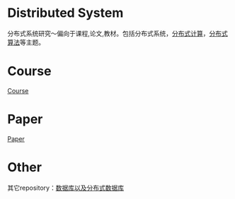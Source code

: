 # Distributed System
分布式系统研究～偏向于课程,论文,教材。包括分布式系统，[分布式计算](https://en.wikipedia.org/wiki/Distributed_computing)，[分布式算法](https://en.wikipedia.org/wiki/Distributed_algorithm)等主题。

# Course
[Course](/course)

# Paper
[Paper](/paper)

# Other
其它repository：[数据库以及分布式数据库](https://github.com/xiaozhiliaoo/database-system-practice)